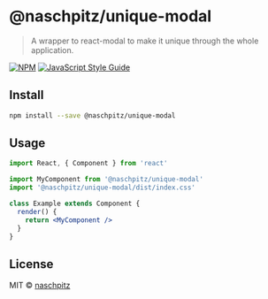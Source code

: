 # @naschpitz/unique-modal

> A wrapper to react-modal to make it unique through the whole application.

[![NPM](https://img.shields.io/npm/v/@naschpitz/unique-modal.svg)](https://www.npmjs.com/package/@naschpitz/unique-modal) [![JavaScript Style Guide](https://img.shields.io/badge/code_style-standard-brightgreen.svg)](https://standardjs.com)

## Install

```bash
npm install --save @naschpitz/unique-modal
```

## Usage

```jsx
import React, { Component } from 'react'

import MyComponent from '@naschpitz/unique-modal'
import '@naschpitz/unique-modal/dist/index.css'

class Example extends Component {
  render() {
    return <MyComponent />
  }
}
```

## License

MIT © [naschpitz](https://github.com/naschpitz)
